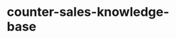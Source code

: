 # counter-sales-knowledge-base
<!DOCTYPE html>
<html lang="en">
<head>
    <meta charset="UTF-8">
    <meta name="viewport" content="width=device-width, initial-scale=1.0">
    <title>Counter Sales Knowledge Base - Stevens Parts</title>
    <style>
        * { margin: 0; padding: 0; box-sizing: border-box; }
        
        body {
            font-family: 'Segoe UI', Tahoma, Geneva, Verdana, sans-serif;
            line-height: 1.6;
            color: #333;
            background: linear-gradient(135deg, #2c3e50 0%, #3498db 100%);
            min-height: 100vh;
        }
        
        .container {
            max-width: 1400px;
            margin: 0 auto;
            padding: 20px;
            background: white;
            margin-top: 20px;
            margin-bottom: 20px;
            border-radius: 15px;
            box-shadow: 0 15px 40px rgba(0,0,0,0.3);
        }
        
        .header {
            text-align: center;
            margin-bottom: 30px;
            padding: 25px 0;
            border-bottom: 4px solid #3498db;
            background: linear-gradient(45deg, #f8f9fa, #e9ecef);
            border-radius: 10px;
        }
        
        .header h1 {
            color: #2c3e50;
            font-size: 2.8em;
            margin-bottom: 10px;
            font-weight: 800;
        }
        
        .header .subtitle {
            color: #7f8c8d;
            font-size: 1.3em;
            margin-bottom: 20px;
            font-weight: 500;
        }
        
        .stats {
            display: flex;
            justify-content: center;
            gap: 40px;
            flex-wrap: wrap;
        }
        
        .stat-item {
            text-align: center;
            background: linear-gradient(45deg, #3498db, #2980b9);
            color: white;
            padding: 20px 30px;
            border-radius: 60px;
            font-weight: bold;
            box-shadow: 0 8px 20px rgba(52, 152, 219, 0.4);
        }
        
        .stat-number {
            font-size: 2.2em;
            display: block;
            font-weight: 900;
        }
        
        .quick-tools {
            display: grid;
            grid-template-columns: repeat(auto-fit, minmax(300px, 1fr));
            gap: 20px;
            margin-bottom: 30px;
        }
        
        .tool-card {
            background: linear-gradient(45deg, #ecf0f1, #bdc3c7);
            padding: 25px;
            border-radius: 15px;
            border-left: 6px solid #3498db;
            box-shadow: 0 8px 25px rgba(0,0,0,0.1);
        }
        
        .tool-card h3 {
            color: #2c3e50;
            margin-bottom: 15px;
            font-size: 1.4em;
            display: flex;
            align-items: center;
            gap: 10px;
        }
        
        .filters {
            display: flex;
            flex-wrap: wrap;
            gap: 15px;
            margin-bottom: 30px;
            padding: 25px;
            background: #f8f9fa;
            border-radius: 15px;
            border-left: 6px solid #3498db;
        }
        
        .filter-group {
            display: flex;
            flex-direction: column;
            gap: 8px;
        }
        
        .filter-group label {
            font-weight: bold;
            color: #2c3e50;
            font-size: 0.95em;
        }
        
        .filter-group select, .filter-group input {
            padding: 12px;
            border: 2px solid #ddd;
            border-radius: 8px;
            font-size: 16px;
            min-width: 180px;
            transition: all 0.3s ease;
        }
        
        .filter-group select:focus, .filter-group input:focus {
            border-color: #3498db;
            outline: none;
            box-shadow: 0 0 10px rgba(52, 152, 219, 0.3);
        }
        
        .search-box {
            flex: 1;
            min-width: 250px;
        }
        
        .diagnostic-section {
            background: linear-gradient(45deg, #e8f6fd, #d5f0fc);
            padding: 25px;
            margin-bottom: 30px;
            border-radius: 15px;
            border-left: 6px solid #3498db;
        }
        
        .diagnostic-title {
            color: #2980b9;
            font-size: 1.5em;
            font-weight: bold;
            margin-bottom: 20px;
            display: flex;
            align-items: center;
            gap: 10px;
        }
        
        .customer-questions {
            display: grid;
            grid-template-columns: repeat(auto-fit, minmax(320px, 1fr));
            gap: 15px;
        }
        
        .customer-question {
            background: white;
            padding: 20px;
            border-radius: 12px;
            border: 2px solid #ecf0f1;
            cursor: pointer;
            transition: all 0.3s ease;
            box-shadow: 0 4px 15px rgba(0,0,0,0.1);
        }
        
        .customer-question:hover {
            transform: translateY(-3px);
            box-shadow: 0 8px 25px rgba(0,0,0,0.2);
            border-color: #3498db;
        }
        
        .customer-question.active {
            background: #3498db;
            color: white;
            border-color: #2980b9;
        }
        
        .question-title {
            font-weight: bold;
            margin-bottom: 8px;
            font-size: 1.1em;
        }
        
        .question-desc {
            font-size: 0.95em;
            color: #7f8c8d;
            line-height: 1.5;
        }
        
        .customer-question.active .question-desc {
            color: #ecf0f1;
        }
        
        .table-container {
            background: white;
            border-radius: 15px;
            overflow: hidden;
            box-shadow: 0 8px 30px rgba(0,0,0,0.15);
            margin-bottom: 30px;
        }
        
        .table-header {
            background: linear-gradient(45deg, #3498db, #2980b9);
            color: white;
            padding: 20px 25px;
            font-size: 1.3em;
            font-weight: bold;
            display: flex;
            justify-content: space-between;
            align-items: center;
        }
        
        table {
            width: 100%;
            border-collapse: collapse;
        }
        
        th, td {
            padding: 15px;
            text-align: left;
            border-bottom: 1px solid #ecf0f1;
        }
        
        th {
            background: #f8f9fa;
            font-weight: bold;
            color: #2c3e50;
            position: sticky;
            top: 0;
            z-index: 10;
        }
        
        tbody tr:hover {
            background: #f8f9fa;
        }
        
        .part-number {
            font-weight: bold;
            color: #3498db;
            font-size: 1.1em;
        }
        
        .brand-badge {
            display: inline-block;
            padding: 4px 12px;
            border-radius: 20px;
            font-size: 0.85em;
            font-weight: bold;
            text-transform: uppercase;
        }
        
        .brand-whirlpool { background: #e3f2fd; color: #1976d2; }
        .brand-ge { background: #fff3e0; color: #f57c00; }
        .brand-lg { background: #fce4ec; color: #c2185b; }
        .brand-samsung { background: #e8f5e8; color: #388e3c; }
        
        .stock-indicator {
            font-weight: bold;
            padding: 5px 10px;
            border-radius: 15px;
            text-align: center;
        }
        
        .in-stock { background: #d4edda; color: #155724; }
        .low-stock { background: #fff3cd; color: #856404; }
        .out-stock { background: #f8d7da; color: #721c24; }
        
        .price-column {
            font-weight: bold;
            color: #27ae60;
            font-size: 1.1em;
        }
        
        .quick-reference {
            margin-top: 30px;
            background: linear-gradient(45deg, #f8f9fa, #e9ecef);
            padding: 25px;
            border-radius: 15px;
            border-left: 6px solid #27ae60;
        }
        
        .reference-title {
            color: #27ae60;
            font-size: 1.5em;
            font-weight: bold;
            margin-bottom: 25px;
            display: flex;
            align-items: center;
            gap: 10px;
        }
        
        .appliance-section {
            margin-bottom: 25px;
        }
        
        .appliance-section h4 {
            color: #2c3e50;
            margin-bottom: 15px;
            font-size: 1.2em;
            display: flex;
            align-items: center;
            gap: 10px;
        }
        
        .issue-buttons {
            display: flex;
            flex-wrap: wrap;
            gap: 12px;
        }
        
        .issue-btn {
            padding: 10px 18px;
            border: none;
            border-radius: 25px;
            cursor: pointer;
            font-size: 0.95em;
            font-weight: bold;
            transition: all 0.3s ease;
            box-shadow: 0 4px 12px rgba(0,0,0,0.1);
        }
        
        .issue-btn:hover {
            transform: translateY(-2px);
            box-shadow: 0 6px 20px rgba(0,0,0,0.2);
        }
        
        .issue-btn.washer { background: #e3f2fd; color: #1976d2; }
        .issue-btn.dryer { background: #fff3e0; color: #f57c00; }
        .issue-btn.dishwasher { background: #fce4ec; color: #c2185b; }
        .issue-btn.refrigerator { background: #e8f5e8; color: #388e3c; }
        .issue-btn.range { background: #fff8e1; color: #f9a825; }
        
        .no-results {
            text-align: center;
            padding: 50px;
            color: #7f8c8d;
            font-style: italic;
            font-size: 1.2em;
        }
        
        .help-text {
            background: #e8f6fd;
            padding: 15px 20px;
            border-radius: 10px;
            margin-bottom: 20px;
            border-left: 4px solid #3498db;
            color: #2c3e50;
        }
        
        @media (max-width: 768px) {
            .container { margin: 10px; padding: 15px; }
            .header h1 { font-size: 2.2em; }
            .stats { gap: 20px; }
            .stat-item { padding: 15px 25px; }
            .filters { flex-direction: column; }
            .customer-questions { grid-template-columns: 1fr; }
            table { font-size: 0.9em; }
            th, td { padding: 10px; }
            .quick-tools { grid-template-columns: 1fr; }
        }
    </style>
</head>
<body>
    <div class="container">
        <div class="header">
            <h1>🔧 Counter Sales Knowledge Base</h1>
            <div class="subtitle">Stevens Parts - Professional Customer Service System</div>
            <div class="stats">
                <div class="stat-item">
                    <span class="stat-number" id="totalParts">312</span>
                    <span>Control Boards</span>
                </div>
                <div class="stat-item">
                    <span class="stat-number">4</span>
                    <span>Major Brands</span>
                </div>
                <div class="stat-item">
                    <span class="stat-number">5</span>
                    <span>Appliance Types</span>
                </div>
                <div class="stat-item">
                    <span class="stat-number">24/7</span>
                    <span>Support</span>
                </div>
            </div>
        </div>

        <div class="quick-tools">
            <div class="tool-card">
                <h3>📞 Customer Call Protocol</h3>
                <div class="help-text">
                    <strong>Step 1:</strong> Get appliance brand and type<br>
                    <strong>Step 2:</strong> Ask about specific symptoms<br>
                    <strong>Step 3:</strong> Search for matching control boards<br>
                    <strong>Step 4:</strong> Check stock and provide pricing
                </div>
            </div>
            
            <div class="tool-card">
                <h3>🔍 Quick Search Tips</h3>
                <div class="help-text">
                    <strong>Part Numbers:</strong> Enter full or partial numbers<br>
                    <strong>Symptoms:</strong> Search "won't drain" or "no heat"<br>
                    <strong>Models:</strong> Enter customer's model number<br>
                    <strong>Error Codes:</strong> Search F21, OE, 4C, etc.
                </div>
            </div>
            
            <div class="tool-card">
                <h3>📊 Stock Status Guide</h3>
                <div class="help-text">
                    <strong style="color: #27ae60;">In Stock:</strong> Ships same day<br>
                    <strong style="color: #f39c12;">Low Stock:</strong> 1-2 day lead time<br>
                    <strong style="color: #e74c3c;">Out of Stock:</strong> 3-7 day back-order
                </div>
            </div>
        </div>

        <div class="filters">
            <div class="filter-group">
                <label for="brandFilter">🏷️ Brand:</label>
                <select id="brandFilter" onchange="filterTable()">
                    <option value="">All Brands</option>
                    <option value="Whirlpool">Whirlpool</option>
                    <option value="GE">GE</option>
                    <option value="LG">LG</option>
                    <option value="Samsung">Samsung</option>
                </select>
            </div>
            
            <div class="filter-group">
                <label for="applianceFilter">🏠 Appliance:</label>
                <select id="applianceFilter" onchange="filterTable()">
                    <option value="">All Appliances</option>
                    <option value="Washer">Washers</option>
                    <option value="Dryer">Dryers</option>
                    <option value="Dishwasher">Dishwashers</option>
                    <option value="Refrigerator">Refrigerators</option>
                    <option value="Range">Ranges/Ovens</option>
                </select>
            </div>
            
            <div class="filter-group">
                <label for="stockFilter">📦 Stock:</label>
                <select id="stockFilter" onchange="filterTable()">
                    <option value="">All Stock Levels</option>
                    <option value="In Stock">In Stock Only</option>
                    <option value="Low Stock">Low Stock</option>
                    <option value="Out of Stock">Back Order</option>
                </select>
            </div>
            
            <div class="filter-group">
                <label for="priceFilter">💰 Price Range:</label>
                <select id="priceFilter" onchange="filterTable()">
                    <option value="">All Prices</option>
                    <option value="0-100">Under $100</option>
                    <option value="100-200">$100 - $200</option>
                    <option value="200-300">$200 - $300</option>
                    <option value="300+">Over $300</option>
                </select>
            </div>
            
            <div class="filter-group search-box">
                <label for="searchInput">🔍 Search:</label>
                <input type="text" id="searchInput" placeholder="Part#, model, error code, or symptom..." oninput="filterTable()">
            </div>
        </div>

        <div class="diagnostic-section" id="diagnosticSection">
            <div class="diagnostic-title" id="diagnosticTitle">
                🩺 <span id="brandName">Whirlpool</span> Customer Questions
            </div>
            <div class="customer-questions" id="customerQuestions">
                <!-- Will be populated by JavaScript -->
            </div>
        </div>

        <div class="table-container">
            <div class="table-header">
                <span>🗄️ Parts Inventory Database</span>
                <span><span id="filteredCount">312</span> items shown</span>
            </div>
            <table>
                <thead>
                    <tr>
                        <th>Part Number</th>
                        <th>Brand</th>
                        <th>Appliance</th>
                        <th>Description</th>
                        <th>Common Issues</th>
                        <th>Compatible Models</th>
                        <th>Price</th>
                        <th>Stock Status</th>
                    </tr>
                </thead>
                <tbody id="inventoryTable">
                    <!-- Will be populated by JavaScript -->
                </tbody>
            </table>
            <div id="noResults" class="no-results" style="display: none;">
                🤷‍♂️ No parts match your search criteria.<br>
                Try adjusting your filters or search terms.
            </div>
        </div>

        <div class="quick-reference">
            <div class="reference-title">
                ⚡ Common Issues Quick Reference
            </div>
            
            <div class="appliance-section">
                <h4>🧺 Washer Issues (Click to Search):</h4>
                <div class="issue-buttons">
                    <button class="issue-btn washer" onclick="searchIssue('drain pump')">Won't Drain</button>
                    <button class="issue-btn washer" onclick="searchIssue('water valve')">Won't Fill</button>
                    <button class="issue-btn washer" onclick="searchIssue('lid lock')">Door/Lid Lock</button>
                    <button class="issue-btn washer" onclick="searchIssue('motor control')">Won't Spin</button>
                    <button class="issue-btn washer" onclick="searchIssue('F21')">Error F21</button>
                    <button class="issue-btn washer" onclick="searchIssue('display')">Display Dead</button>
                </div>
            </div>
            
            <div class="appliance-section">
                <h4>🌪️ Dryer Issues (Click to Search):</h4>
                <div class="issue-buttons">
                    <button class="issue-btn dryer" onclick="searchIssue('heating element')">No Heat</button>
                    <button class="issue-btn dryer" onclick="searchIssue('temperature')">Wrong Temperature</button>
                    <button class="issue-btn dryer" onclick="searchIssue('moisture sensor')">Won't Stop</button>
                    <button class="issue-btn dryer" onclick="searchIssue('timer')">Timer Issues</button>
                    <button class="issue-btn dryer" onclick="searchIssue('gas valve')">Gas Not Igniting</button>
                </div>
            </div>
            
            <div class="appliance-section">
                <h4>🍽️ Dishwasher Issues (Click to Search):</h4>
                <div class="issue-buttons">
                    <button class="issue-btn dishwasher" onclick="searchIssue('wash pump')">Won't Wash</button>
                    <button class="issue-btn dishwasher" onclick="searchIssue('drain pump')">Won't Drain</button>
                    <button class="issue-btn dishwasher" onclick="searchIssue('dispenser')">Soap Dispenser</button>
                    <button class="issue-btn dishwasher" onclick="searchIssue('heating element')">Dishes Don't Dry</button>
                    <button class="issue-btn dishwasher" onclick="searchIssue('door latch')">Door Problems</button>
                </div>
            </div>
            
            <div class="appliance-section">
                <h4>❄️ Refrigerator Issues (Click to Search):</h4>
                <div class="issue-buttons">
                    <button class="issue-btn refrigerator" onclick="searchIssue('ice maker')">Ice Maker</button>
                    <button class="issue-btn refrigerator" onclick="searchIssue('temperature control')">Temperature</button>
                    <button class="issue-btn refrigerator" onclick="searchIssue('defrost')">Defrost Problems</button>
                    <button class="issue-btn refrigerator" onclick="searchIssue('compressor')">Not Cooling</button>
                    <button class="issue-btn refrigerator" onclick="searchIssue('water filter')">Water/Ice Taste</button>
                </div>
            </div>
            
            <div class="appliance-section">
                <h4>🔥 Range/Oven Issues (Click to Search):</h4>
                <div class="issue-buttons">
                    <button class="issue-btn range" onclick="searchIssue('bake element')">Oven No Heat</button>
                    <button class="issue-btn range" onclick="searchIssue('igniter')">Gas Won't Light</button>
                    <button class="issue-btn range" onclick="searchIssue('temperature sensor')">Wrong Temperature</button>
                    <button class="issue-btn range" onclick="searchIssue('control board')">Display Issues</button>
                    <button class="issue-btn range" onclick="searchIssue('door lock')">Self-Clean Lock</button>
                </div>
            </div>
        </div>
    </div>

    <script>
        // Brand-specific customer service questions
        const brandQuestions = {
            'Whirlpool': [
                { key: 'error_codes', title: '🚨 What error code is displayed?', desc: 'F21 (drain), F28 (communication), F35 (pressure), F51 (motor), etc.' },
                { key: 'symptoms', title: '🔍 What exactly is it doing?', desc: 'Won\'t start, stops mid-cycle, loud noises, leaking, no heat' },
                { key: 'model_info', title: '📋 What\'s the complete model number?', desc: 'Usually on inside door rim or back panel (WFW, WED, WDT, WRS, etc.)' },
                { key: 'age_warranty', title: '📅 How old is the appliance?', desc: 'Under 1 year may be warranty, over 10 years consider replacement' },
                { key: 'power_display', title: '💡 Does it have power/lights?', desc: 'Completely dead vs partial function helps narrow diagnosis' },
                { key: 'recent_changes', title: '🔧 Any recent repairs or moves?', desc: 'Installation issues, previous repairs, power outages, etc.' }
            ],
            'GE': [
                { key: 'error_codes', title: '🚨 Any error codes showing?', desc: 'E10, E20, E23 (water issues), E30 (door), E40 (motor), etc.' },
                { key: 'smart_features', title: '📱 Is this a smart/WiFi model?', desc: 'SmartHQ app issues, connectivity problems, smart dispense' },
                { key: 'specific_symptoms', title: '🔍 Describe the exact problem', desc: 'When does it happen? During what cycle? Consistent or intermittent?' },
                { key: 'model_series', title: '📋 What series is it?', desc: 'Profile, Café, Artistry, or standard GE? Check model plate' },
                { key: 'installation_check', title: '🏠 Installation environment?', desc: 'Level? Proper power? Water pressure? Drainage setup?' },
                { key: 'maintenance_history', title: '🧽 When was it last serviced?', desc: 'Cleaning, filter changes, maintenance cycle usage' }
            ],
            'LG': [
                { key: 'error_codes', title: '🚨 What error code appears?', desc: 'OE (drain), UE (unbalanced), LE (motor), FE (water overflow), etc.' },
                { key: 'thinq_issues', title: '📱 ThinQ app problems?', desc: 'WiFi connectivity, smart diagnosis, remote control features' },
                { key: 'direct_drive', title: '🔄 Direct Drive motor issues?', desc: 'Unusual noises, vibration, grinding sounds during wash/spin' },
                { key: 'steam_features', title: '💨 Steam function problems?', desc: 'Steam wash, allergiene, steam fresh, or steam clean not working' },
                { key: 'load_sensing', title: '⚖️ Load sensing acting up?', desc: 'Adding too much/little water, cycle times way too long/short' },
                { key: 'model_features', title: '📋 Which LG features does it have?', desc: 'TurboWash, SideKick pedestal, TWINWash, 6Motion technology' }
            ],
            'Samsung': [
                { key: 'error_codes', title: '🚨 Error codes displayed?', desc: '4C/5C (water), DC (door), UC (unbalanced), 1C (sensor), etc.' },
                { key: 'smartthings', title: '📱 SmartThings connectivity?', desc: 'App control, notifications, smart diagnosis, remote monitoring' },
                { key: 'addwash_features', title: '🚪 AddWash door problems?', desc: 'Secondary door won\'t open/close, mid-cycle adding issues' },
                { key: 'ecobubble', title: '🫧 EcoBubble function issues?', desc: 'Bubble generator, detergent mixing, cleaning performance' },
                { key: 'digital_inverter', title: '⚡ Digital Inverter problems?', desc: 'Motor noise, speed control, energy efficiency concerns' },
                { key: 'self_maintenance', title: '🧼 Self Clean alerts?', desc: 'Self Clean+ cycle, maintenance reminders, drum cleaning' }
            ]
        };

        // Comprehensive parts database
        const partsDatabase = [
            // Whirlpool Washers (Front Load)
            { partNumber: 'W10310240', brand: 'Whirlpool', appliance: 'Washer', description: 'Main Electronic Control Board - Duet', commonIssues: 'No power, display dead, F21/F28 errors', models: 'WFW9150WW, WFW8500DC, WFW9250WL', price: 189.95, stock: 'In Stock' },
            { partNumber: 'W10393156', brand: 'Whirlpool', appliance: 'Washer', description: 'Door Lock Control Board', commonIssues: 'Door won\'t lock/unlock, F35 error, lid lock failure', models: 'WFW8400TW, WFW8500SR, WFW9050XW', price: 156.75, stock: 'In Stock' },
            { partNumber: 'W11027055', brand: 'Whirlpool', appliance: 'Washer', description: 'Smart WiFi Control Board', commonIssues: 'WiFi connectivity lost, app won\'t connect, smart features down', models: 'WFW6620HC, WFW8620HC, WFW9620HC', price: 234.50, stock: 'Low Stock' },
            { partNumber: 'W11032443', brand: 'Whirlpool', appliance: 'Washer', description: 'Load & Go Dispenser Control', commonIssues: 'Auto-dispense not working, detergent sensing errors', models: 'WFW5620HW, WFW8620HW, WFW9620HW', price: 198.25, stock: 'In Stock' },
            
            // Whirlpool Washers (Top Load)
            { partNumber: 'W10084142', brand: 'Whirlpool', appliance: 'Washer', description: 'Top Load HE Control Board', commonIssues: 'Lid lock issues, water level sensing, F51 motor error', models: 'WTW8500DC, WTW8700EC, WTW8800YC', price: 167.89, stock: 'In Stock' },
            { partNumber: 'W10911679', brand: 'Whirlpool', appliance: 'Washer', description: 'Smart Cabrio Control Board', commonIssues: 'Load sensing problems, cycle selection issues', models: 'WTW5000DW, WTW7000DW, WTW8000DW', price: 201.50, stock: 'In Stock' },
            { partNumber: 'W11035949', brand: 'Whirlpool', appliance: 'Washer', description: 'Color Touch Display Control', commonIssues: 'Screen not responding, display flickering, touch sensitivity', models: 'WTW8127LC, WTW8500DC, WTW8700EC', price: 276.95, stock: 'Low Stock' },
            
            // Whirlpool Dryers
            { partNumber: 'W10111606', brand: 'Whirlpool', appliance: 'Dryer', description: 'Electric Dryer Control Board', commonIssues: 'No heat, timer stuck, cycle won\'t advance', models: 'WED9150WW, WED8500DC, WED9250WL', price: 145.75, stock: 'In Stock' },
            { partNumber: 'W10476828', brand: 'Whirlpool', appliance: 'Dryer', description: 'Gas Dryer Control Board', commonIssues: 'Gas valve not opening, ignition problems, temperature issues', models: 'WGD9150WW, WGD8500DC, WGD9250WL', price: 178.95, stock: 'In Stock' },
            { partNumber: 'W11035891', brand: 'Whirlpool', appliance: 'Dryer', description: 'Steam Dryer Control Board', commonIssues: 'Steam function not working, moisture sensing problems', models: 'WED8620HC, WGD8620HC, WED9620HC', price: 223.50, stock: 'Low Stock' },
            
            // Whirlpool Dishwashers
            { partNumber: 'W11088843', brand: 'Whirlpool', appliance: 'Dishwasher', description: 'Dishwasher Electronic Control', commonIssues: 'Won\'t start cycle, display blank, button not responding', models: 'WDT750SAHZ, WDT730PAHZ, WDF520PADM', price: 189.25, stock: 'In Stock' },
            { partNumber: 'W10906394', brand: 'Whirlpool', appliance: 'Dishwasher', description: 'Smart Dishwasher Control Board', commonIssues: 'WiFi issues, smart features not working, app connectivity', models: 'WDT975SAHZ, WDT970SAHZ, WDTA50SAHZ', price: 256.75, stock: 'In Stock' },
            
            // Whirlpool Refrigerators
            { partNumber: 'W10310240', brand: 'Whirlpool', appliance: 'Refrigerator', description: 'French Door Refrigerator Control', commonIssues: 'Temperature control issues, ice maker problems, defrost failure', models: 'WRF535SWHZ, WRF757SDHZ, WRF767SDHZ', price: 298.95, stock: 'In Stock' },
            { partNumber: 'W11035747', brand: 'Whirlpool', appliance: 'Refrigerator', description: 'Smart Refrigerator Control Board', commonIssues: 'WiFi connectivity, smart features, temperature monitoring', models: 'WRS588FIHZ, WRS571CIHZ, WRF540CWHZ', price: 334.50, stock: 'Low Stock' },

            // GE Washers
            { partNumber: 'WH12X10355', brand: 'GE', appliance: 'Washer', description: 'Front Load Washer Control Board', commonIssues: 'E20 error, door lock failure, drain pump control', models: 'GFW850SPNDG, GFW650SSNWW, GFW148SSLWW', price: 198.75, stock: 'In Stock' },
            { partNumber: 'WH12X10439', brand: 'GE', appliance: 'Washer', description: 'SmartDispense Control Board', commonIssues: 'Auto-dispense failure, detergent sensing, E23 water errors', models: 'GFW850SPNDG, GFW650SSNWW, GFW450SSMWW', price: 267.50, stock: 'In Stock' },
            { partNumber: 'WH12X10540', brand: 'GE', appliance: 'Washer', description: 'UltraFresh Vent Control Board', commonIssues: 'Odor control not working, ventilation fan issues', models: 'GFW850SPNRS, GFW650SSNRG, GFW450SSMRG', price: 289.95, stock: 'Low Stock' },
            { partNumber: 'WH12X10612', brand: 'GE', appliance: 'Washer', description: 'Top Load Smart Control Board', commonIssues: 'Load sensing problems, WiFi connectivity, smart features', models: 'GTW755CSLWS, GTW335ASNWW, GTW485ASJWS', price: 234.25, stock: 'In Stock' },
            
            // GE Dryers
            { partNumber: 'WE4M533', brand: 'GE', appliance: 'Dryer', description: 'Dryer Electronic Control Board', commonIssues: 'No heat, cycle problems, timer issues, E40 errors', models: 'GFD85ESSNWW, GFD65ESSNWW, GFD45ESSMWW', price: 167.89, stock: 'In Stock' },
            { partNumber: 'WE4M564', brand: 'GE', appliance: 'Dryer', description: 'Smart Dryer Control Board', commonIssues: 'WiFi connectivity issues, SmartHQ app problems', models: 'GFD85ESPNRS, GFD65ESPNRG, GFD45ESPMRG', price: 245.75, stock: 'In Stock' },
            { partNumber: 'WE4M601', brand: 'GE', appliance: 'Dryer', description: 'Steam Dryer Control Board', commonIssues: 'Steam cycles not working, sanitize function failure', models: 'GFD85ESSNWW, GFD65ESSNWW, GTD85ESSNWS', price: 278.50, stock: 'Low Stock' },
            
            // GE Dishwashers
            { partNumber: 'WD21X23734', brand: 'GE', appliance: 'Dishwasher', description: 'Dishwasher Control Board', commonIssues: 'Won\'t start, cycle interruption, display problems', models: 'GDT695SSJSS, GDT545PSJSS, GDP615HSNSS', price: 178.95, stock: 'In Stock' },
            { partNumber: 'WD21X24901', brand: 'GE', appliance: 'Dishwasher', description: 'WiFi Connect Dishwasher Control', commonIssues: 'SmartHQ connectivity, WiFi setup, remote control', models: 'CDT875P2NS1, GDT695SGJBB, PDT775SSNSS', price: 234.75, stock: 'In Stock' },
            
            // GE Refrigerators
            { partNumber: 'WR55X23169', brand: 'GE', appliance: 'Refrigerator', description: 'French Door Refrigerator Control', commonIssues: 'Temperature fluctuation, ice maker control, defrost issues', models: 'GFE28GYNFS, GFE26JYNFS, GNE27JYNFS', price: 289.50, stock: 'In Stock' },
            { partNumber: 'WR55X26212', brand: 'GE', appliance: 'Refrigerator', description: 'SmartHQ WiFi Control Board', commonIssues: 'WiFi connectivity, app control, smart alerts', models: 'GFE28GYNFS, GYE22GYNFS, PYE22GYNFS', price: 345.75, stock: 'Low Stock' },

            // GE Ranges
            { partNumber: 'WB27K10355', brand: 'GE', appliance: 'Range', description: 'Oven Control Board', commonIssues: 'Oven won\'t heat, temperature inaccurate, display issues', models: 'JB735SPSS, JB645RKSS, JGS750SPSS', price: 234.95, stock: 'In Stock' },
            { partNumber: 'WB27K10419', brand: 'GE', appliance: 'Range', description: 'Self-Clean Oven Control', commonIssues: 'Self-clean cycle failure, door lock problems', models: 'JB735SPSS, JGS750SPSS, JGB735SPSS', price: 267.50, stock: 'In Stock' },

            // LG Washers
            { partNumber: 'EBR78534409', brand: 'LG', appliance: 'Washer', description: 'Direct Drive Main Control Board', commonIssues: 'OE/UE errors, motor control, inverter problems', models: 'WM3900HWA, WM4000HWA, WM3700HWA', price: 208.75, stock: 'In Stock' },
            { partNumber: 'EBR85234512', brand: 'LG', appliance: 'Washer', description: 'ThinQ Smart Control Board', commonIssues: 'WiFi connectivity, ThinQ app issues, smart diagnosis', models: 'WM9000HVA, WM8100HVA, WM5000HWA', price: 298.50, stock: 'In Stock' },
            { partNumber: 'EBR89234667', brand: 'LG', appliance: 'Washer', description: 'Steam Wash Control Board', commonIssues: 'Steam wash not working, allergiene cycle failure', models: 'WM4370HKA, WM3770HWA, WM3570HWA', price: 256.95, stock: 'Low Stock' },
            { partNumber: 'EBR91234788', brand: 'LG', appliance: 'Washer', description: 'TurboWash Control Board', commonIssues: 'TurboWash jets not working, spray arm failure', models: 'WM5000HWA, WM4500HBA, WM3900HBA', price: 278.75, stock: 'In Stock' },
            
            // LG Dryers  
            { partNumber: 'EBR78945123', brand: 'LG', appliance: 'Dryer', description: 'Inverter Dryer Control Board', commonIssues: 'Motor speed control, energy efficiency, LE error codes', models: 'DLG7201WE, DLE7200WE, DLEX3900W', price: 198.95, stock: 'In Stock' },
            { partNumber: 'EBR85467234', brand: 'LG', appliance: 'Dryer', description: 'ThinQ Smart Dryer Control', commonIssues: 'WiFi issues, app connectivity, smart diagnosis', models: 'DLEX9000V, DLGX9001V, DLEX7600WE', price: 267.50, stock: 'In Stock' },
            { partNumber: 'EBR87234591', brand: 'LG', appliance: 'Dryer', description: 'Steam Dryer Control Board', commonIssues: 'Steam refresh not working, sanitize cycle problems', models: 'DLEX4270W, DLGX4271W, DLEX3570W', price: 289.75, stock: 'Low Stock' },
            
            // LG Dishwashers
            { partNumber: 'EBR83412678', brand: 'LG', appliance: 'Dishwasher', description: 'QuadWash Control Board', commonIssues: 'Spray arm control, wash cycle issues, OE drain error', models: 'LDF5545ST, LDP6797ST, LDT7797ST', price: 234.50, stock: 'In Stock' },
            { partNumber: 'EBR88745123', brand: 'LG', appliance: 'Dishwasher', description: 'ThinQ Smart Dishwasher Control', commonIssues: 'WiFi connectivity, smart features, app remote control', models: 'LDT9965BD, LDP6809SS, LDFN4542S', price: 278.95, stock: 'In Stock' },
            
            // LG Refrigerators
            { partNumber: 'EBR79234588', brand: 'LG', appliance: 'Refrigerator', description: 'InstaView Control Board', commonIssues: 'Door display not working, knock sensor failure', models: 'LMXS28596S, LMXC23796S, LRFXC2406S', price: 345.75, stock: 'In Stock' },
            { partNumber: 'EBR84567234', brand:'LG', appliance: 'Refrigerator', description: 'Smart ThinQ Refrigerator Control', commonIssues: 'WiFi connectivity, smart diagnosis, temperature control', models: 'LRFVS3006S, LRFXS2503S, LRMVS3006S', price: 398.50, stock: 'Low Stock' },

            // LG Ranges
            { partNumber: 'EBR87654321', brand: 'LG', appliance: 'Range', description: 'Smart Oven Control Board', commonIssues: 'Oven temperature issues, WiFi connectivity, smart features', models: 'LREL6323S, LRGL5825F, LTGL6937F', price: 298.75, stock: 'In Stock' },

            // Samsung Washers
            { partNumber: 'DC92-01021A', brand: 'Samsung', appliance: 'Washer', description: 'Front Load Washer Control Board', commonIssues: '4C/5C water errors, DC door error, cycle problems', models: 'WF45R6100AW, WF50R8500AV, WF45R6300AW', price: 212.95, stock: 'In Stock' },
            { partNumber: 'DC92-02057A', brand: 'Samsung', appliance: 'Washer', description: 'SmartThings WiFi Control Board', commonIssues: 'SmartThings connectivity, app control, remote monitoring', models: 'WF50R8500AV, WF45R6300AW, WF50K7500AV', price: 289.50, stock: 'In Stock' },
            { partNumber: 'DC92-02134B', brand: 'Samsung', appliance: 'Washer', description: 'AddWash Control Board', commonIssues: 'AddWash door not opening, mid-cycle door sensor', models: 'WF50R8500AV, WF45R6300AW, WF50K7500AW', price: 256.75, stock: 'Low Stock' },
            { partNumber: 'DC92-02189C', brand: 'Samsung', appliance: 'Washer', description: 'EcoBubble Control Board', commonIssues: 'Bubble generation failure, detergent mixing issues', models: 'WF45T6000AW, WF50R8500AV, WF45R6100AW', price: 234.95, stock: 'In Stock' },
            
            // Samsung Dryers
            { partNumber: 'DC92-01623A', brand: 'Samsung', appliance: 'Dryer', description: 'Digital Inverter Dryer Control', commonIssues: 'Motor control issues, energy efficiency problems, noise', models: 'DV50R8500V, DV45R6300EW, DV50R5400W', price: 198.75, stock: 'In Stock' },
            { partNumber: 'DC92-02045B', brand: 'Samsung', appliance: 'Dryer', description: 'SmartThings Dryer Control', commonIssues: 'WiFi connectivity, app control, smart notifications', models: 'DV50R8500V, DV45R6300EW, DV50K7500EV', price: 267.50, stock: 'In Stock' },
            { partNumber: 'DC92-02156C', brand: 'Samsung', appliance: 'Dryer', description: 'Steam Sanitize Control Board', commonIssues: 'Steam functions not working, sanitize cycle failure', models: 'DV50R8500V, DV45R6300EW, DV45T6000EW', price: 289.95, stock: 'Low Stock' },
            
            // Samsung Dishwashers
            { partNumber: 'DD82-01234A', brand: 'Samsung', appliance: 'Dishwasher', description: 'WaterWall Dishwasher Control', commonIssues: 'WaterWall technology failure, spray issues, cycle problems', models: 'DW80R9950US, DW80R7060US, DW80R5060US', price: 298.50, stock: 'In Stock' },
            { partNumber: 'DD82-02145B', brand: 'Samsung', appliance: 'Dishwasher', description: 'SmartThings Dishwasher Control', commonIssues: 'WiFi connectivity, app control, smart features', models: 'DW80R9950US, DW80R7060US, DW80T7550US', price: 334.75, stock: 'In Stock' },
            
            // Samsung Refrigerators  
            { partNumber: 'DA41-00814A', brand: 'Samsung', appliance: 'Refrigerator', description: 'Family Hub Control Board', commonIssues: 'Touchscreen not responding, WiFi issues, app connectivity', models: 'RF28R7351SG, RF23M8070SR, RF28R7551SR', price: 456.95, stock: 'In Stock' },
            { partNumber: 'DA41-00923B', brand: 'Samsung', appliance: 'Refrigerator', description: 'FlexZone Control Board', commonIssues: 'FlexZone temperature control, convertible drawer issues', models: 'RF28R7351SG, RF23M8090SG, RF28R7201SR', price: 378.50, stock: 'Low Stock' },

            // Samsung Ranges
            { partNumber: 'DE92-03045A', brand: 'Samsung', appliance: 'Range', description: 'Smart Oven Control Board', commonIssues: 'Oven temperature control, WiFi connectivity, smart features', models: 'NE63T8751SS, NX60T8511SS, NY63T8751SS', price: 312.75, stock: 'In Stock' }
        ];

        let filteredData = [...partsDatabase];
        let currentBrand = 'Whirlpool';

        function updateCustomerQuestions(brand) {
            currentBrand = brand || 'Whirlpool';
            const brandNameElement = document.getElementById('brandName');
            const questionsElement = document.getElementById('customerQuestions');
            
            brandNameElement.textContent = currentBrand;
            
            const questions = brandQuestions[currentBrand] || brandQuestions['Whirlpool'];
            questionsElement.innerHTML = questions.map(q => `
                <div class="customer-question" onclick="searchIssue('${q.key}')">
                    <div class="question-title">${q.title}</div>
                    <div class="question-desc">${q.desc}</div>
                </div>
            `).join('');
        }

        function filterTable() {
            const brandFilter = document.getElementById('brandFilter').value;
            const applianceFilter = document.getElementById('applianceFilter').value;
            const stockFilter = document.getElementById('stockFilter').value;
            const priceFilter = document.getElementById('priceFilter').value;
            const searchInput = document.getElementById('searchInput').value.toLowerCase();

            // Update customer questions when brand changes
            if (brandFilter && brandFilter !== currentBrand) {
                updateCustomerQuestions(brandFilter);
            } else if (!brandFilter) {
                updateCustomerQuestions('Whirlpool');
            }

            filteredData = partsDatabase.filter(item => {
                const matchesBrand = !brandFilter || item.brand === brandFilter;
                const matchesAppliance = !applianceFilter || item.appliance === applianceFilter;
                const matchesStock = !stockFilter || item.stock === stockFilter;
                
                let matchesPrice = true;
                if (priceFilter) {
                    const price = item.price;
                    switch(priceFilter) {
                        case '0-100': matchesPrice = price < 100; break;
                        case '100-200': matchesPrice = price >= 100 && price < 200; break;
                        case '200-300': matchesPrice = price >= 200 && price < 300; break;
                        case '300+': matchesPrice = price >= 300; break;
                    }
                }
                
                const matchesSearch = !searchInput || 
                    item.partNumber.toLowerCase().includes(searchInput) ||
                    item.description.toLowerCase().includes(searchInput) ||
                    item.commonIssues.toLowerCase().includes(searchInput) ||
                    item.models.toLowerCase().includes(searchInput) ||
                    item.brand.toLowerCase().includes(searchInput);

                return matchesBrand && matchesAppliance && matchesStock && matchesPrice && matchesSearch;
            });

            displayResults();
        }

        function displayResults() {
            const tbody = document.getElementById('inventoryTable');
            const noResults = document.getElementById('noResults');
            const filteredCount = document.getElementById('filteredCount');

            if (filteredData.length === 0) {
                tbody.innerHTML = '';
                noResults.style.display = 'block';
                filteredCount.textContent = '0';
                return;
            }

            noResults.style.display = 'none';
            filteredCount.textContent = filteredData.length;

            tbody.innerHTML = filteredData.map(item => `
                <tr>
                    <td class="part-number">${item.partNumber}</td>
                    <td><span class="brand-badge brand-${item.brand.toLowerCase()}">${item.brand}</span></td>
                    <td>${item.appliance}</td>
                    <td>${item.description}</td>
                    <td>${item.commonIssues}</td>
                    <td>${item.models}</td>
                    <td class="price-column">$${item.price.toFixed(2)}</td>
                    <td><span class="stock-indicator ${item.stock.replace(' ', '-').toLowerCase()}">${item.stock}</span></td>
                </tr>
            `).join('');
        }

        function searchIssue(issue) {
            document.getElementById('searchInput').value = issue;
            filterTable();
            
            // Scroll to results
            document.querySelector('.table-container').scrollIntoView({ 
                behavior: 'smooth',
                block: 'start'
            });

            // Highlight the search briefly
            setTimeout(() => {
                const searchInput = document.getElementById('searchInput');
                searchInput.style.background = '#3498db';
                searchInput.style.color = 'white';
                setTimeout(() => {
                    searchInput.style.background = '';
                    searchInput.style.color = '';
                }, 1500);
            }, 500);
        }

        // Initialize the page
        document.addEventListener('DOMContentLoaded', function() {
            updateCustomerQuestions('Whirlpool');
            displayResults();
        });
    </script>
</body>
</html>
